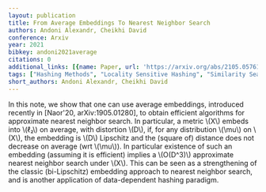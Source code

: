 ```yaml
---
layout: publication
title: From Average Embeddings To Nearest Neighbor Search
authors: Andoni Alexandr, Cheikhi David
conference: Arxiv
year: 2021
bibkey: andoni2021average
citations: 0
additional_links: [{name: Paper, url: 'https://arxiv.org/abs/2105.05761'}]
tags: ["Hashing Methods", "Locality Sensitive Hashing", "Similarity Search", "Vector Indexing"]
short_authors: Andoni Alexandr, Cheikhi David
---
```

In this note, we show that one can use average embeddings, introduced
recently in [Naor'20, arXiv:1905.01280], to obtain efficient algorithms for
approximate nearest neighbor search. In particular, a metric \\(X\\) embeds into
\\(ℓ₂\\) on average, with distortion \\(D\\), if, for any distribution \\(\mu\\) on
\\(X\\), the embedding is \\(D\\) Lipschitz and the (square of) distance does not
decrease on average (wrt \\(\mu\\)). In particular existence of such an embedding
(assuming it is efficient) implies a \\(O(D^3)\\) approximate nearest neighbor
search under \\(X\\). This can be seen as a strengthening of the classic
(bi-Lipschitz) embedding approach to nearest neighbor search, and is another
application of data-dependent hashing paradigm.